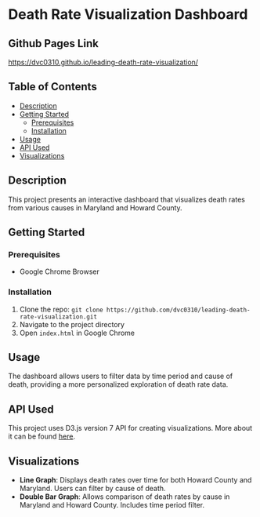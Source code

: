 # Death Rate Visualization Dashboard

## Github Pages Link

https://dvc0310.github.io/leading-death-rate-visualization/

## Table of Contents

- [Description](#description)
- [Getting Started](#getting-started)
    - [Prerequisites](#prerequisites)
    - [Installation](#installation)
- [Usage](#usage)
- [API Used](#api-used)
- [Visualizations](#visualizations)

## Description

This project presents an interactive dashboard that visualizes death rates from various causes in Maryland and Howard County. 

## Getting Started

### Prerequisites

- Google Chrome Browser

### Installation

1. Clone the repo: `git clone https://github.com/dvc0310/leading-death-rate-visualization.git`
2. Navigate to the project directory
3. Open `index.html` in Google Chrome

## Usage

The dashboard allows users to filter data by time period and cause of death, providing a more personalized exploration of death rate data.

## API Used

This project uses D3.js version 7 API for creating visualizations. More about it can be found [here](https://d3js.org/).

## Visualizations

- **Line Graph**: Displays death rates over time for both Howard County and Maryland. Users can filter by cause of death.
- **Double Bar Graph**: Allows comparison of death rates by cause in Maryland and Howard County. Includes time period filter.


